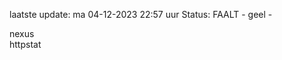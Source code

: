 laatste update: 
ma 04-12-2023 22:57   uur 
Status: FAALT - geel - 
<div class="service R">nexus</div><div class="service Y">httpstat</div>